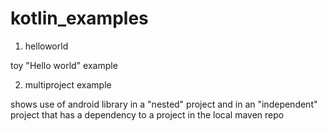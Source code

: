 # kotlin_examples

1. helloworld

toy "Hello world" example

2. multiproject example

shows use of android library in a "nested" project and in an "independent" project that has a dependency to a project in the local maven repo

